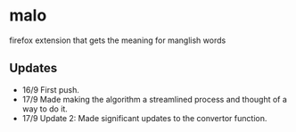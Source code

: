 # malo

firefox extension that gets the meaning for manglish words

## Updates

- 16/9 First push.
- 17/9 Made making the algorithm a streamlined process and thought of a way to do it.
- 17/9 Update 2: Made significant updates to the convertor function.
